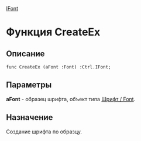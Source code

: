 ﻿---
Link: .Ctrl.IFont.@CreateEx
---

[IFont](topic:.Custom.ComClasses.Ctrl.IFont.Default)

# Функция CreateEx

## Описание

    func CreateEx (aFont :Font) :Ctrl.IFont;

## Параметры

**aFont** - образец шрифта, объект типа
[Шрифт / Font](topic:kernel.Программирование.Классы.Объекты.Прочие.Шрифт.Default).

## Назначение

Создание шрифта по образцу.